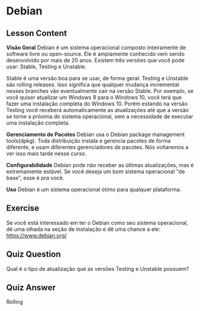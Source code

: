 # Debian

## Lesson Content

<b>Visão Geral</b>
Debian é um sistema operacional composto inteiramente de software livre ou open-source. Ele é amplamente conhecido vem sendo desenvolvido por mais de 20 anos. Existem três versões que você pode usar: Stable, Testing e Unstable.

Stable é uma versão boa para se usar, de forma geral. Testing e Unstable são rolling releases. Isso significa que qualquer mudança incremental nesses branches vão eventualmente cair na versão Stable. Por exemplo, se você quiser atualizar um Windows 8 para o Windows 10, você terá que fazer uma instalação completa do Windows 10. Porém estando na versão Testing você receberá automaticamente as atualizações até que a versão se torne a próxima do sistema operacional, sem a necessidade de executar uma instalação completa.

<b>Gerenciamento de Pacotes</b>
Debian usa o Debian package management tools(dpkg). Toda distribuição instala e gerencia pacotes de forma diferente, e usam diferentes gerenciadores de pacotes. Nós voltaremos a ver isso mais tarde nesse curso. 

<b>Configurabilidade</b>
Debian pode não receber as últimas atualizações, mas é extremamente estável. Se você deseja um bom sistema operacional "de base", esse é pra você.

<b>Uso</b>
Debian é um sistema operacional ótimo para qualquer plataforma.


## Exercise

Se você está interessado em ter o Debian como seu sistema operacional, dê uma olhada na seção de instalação e dê uma chance a ele: <a href='https://www.debian.org/'>https://www.debian.org/</a>

## Quiz Question

Qual é o tipo de atualização que as versões Testing e Unstable possuem?

## Quiz Answer

Rolling
